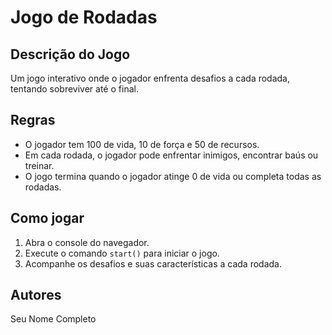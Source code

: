 # Jogo de Rodadas

## Descrição do Jogo
Um jogo interativo onde o jogador enfrenta desafios a cada rodada, tentando sobreviver até o final.

## Regras
- O jogador tem 100 de vida, 10 de força e 50 de recursos.
- Em cada rodada, o jogador pode enfrentar inimigos, encontrar baús ou treinar.
- O jogo termina quando o jogador atinge 0 de vida ou completa todas as rodadas.

## Como jogar
1. Abra o console do navegador.
2. Execute o comando `start()` para iniciar o jogo.
3. Acompanhe os desafios e suas características a cada rodada.

## Autores
Seu Nome Completo
